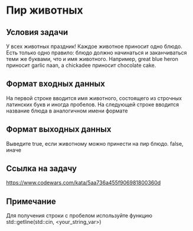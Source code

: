 # Пир животных

## Условия задачи
У всех животных праздник! Каждое животное приносит одно блюдо. 
Есть только одно правило: блюдо должно начинаться и заканчиваться теми 
же буквами, что и имя животного. Например, great blue heron приносит
garlic naan, а chickadee приносит chocolate cake.

## Формат входных данных
На первой строке вводится имя животного, состоящего из строчных латинских 
букв и иногда пробелов. На следующей строке вводится название блюда в аналогичном имени формате

## Формат выходных данных
Выведите true, если животному можно принести на пир блюдо. false, иначе

## Ссылка на задачу
https://www.codewars.com/kata/5aa736a455f906981800360d

## Примечание
Для получения строки с пробелом используйте функцию std::getline(std::cin, <your_string_var>)